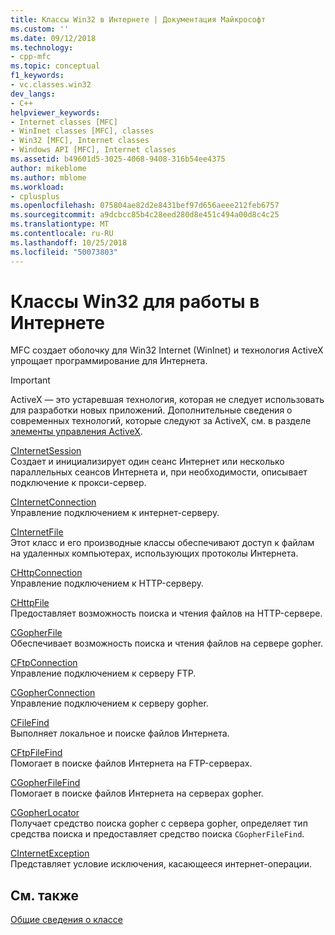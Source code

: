 ```yaml
---
title: Классы Win32 в Интернете | Документация Майкрософт
ms.custom: ''
ms.date: 09/12/2018
ms.technology:
- cpp-mfc
ms.topic: conceptual
f1_keywords:
- vc.classes.win32
dev_langs:
- C++
helpviewer_keywords:
- Internet classes [MFC]
- WinInet classes [MFC], classes
- Win32 [MFC], Internet classes
- Windows API [MFC], Internet classes
ms.assetid: b49601d5-3025-4068-9408-316b54ee4375
author: mikeblome
ms.author: mblome
ms.workload:
- cplusplus
ms.openlocfilehash: 075804ae82d2e8431bef97d656aeee212feb6757
ms.sourcegitcommit: a9dcbcc85b4c28eed280d8e451c494a00d8c4c25
ms.translationtype: MT
ms.contentlocale: ru-RU
ms.lasthandoff: 10/25/2018
ms.locfileid: "50073803"
---
```

# <a name="win32-internet-classes"></a>Классы Win32 для работы в Интернете

MFC создает оболочку для Win32 Internet (WinInet) и технология ActiveX упрощает программирование для Интернета.

>[!IMPORTANT]
> ActiveX — это устаревшая технология, которая не следует использовать для разработки новых приложений. Дополнительные сведения о современных технологий, которые следуют за ActiveX, см. в разделе [элементы управления ActiveX](activex-controls.md).

[CInternetSession](../mfc/reference/cinternetsession-class.md)<br/>
Создает и инициализирует один сеанс Интернет или несколько параллельных сеансов Интернета и, при необходимости, описывает подключение к прокси-сервер.

[CInternetConnection](../mfc/reference/cinternetconnection-class.md)<br/>
Управление подключением к интернет-серверу.

[CInternetFile](../mfc/reference/cinternetfile-class.md)<br/>
Этот класс и его производные классы обеспечивают доступ к файлам на удаленных компьютерах, использующих протоколы Интернета.

[CHttpConnection](../mfc/reference/chttpconnection-class.md)<br/>
Управление подключением к HTTP-серверу.

[CHttpFile](../mfc/reference/chttpfile-class.md)<br/>
Предоставляет возможность поиска и чтения файлов на HTTP-сервере.

[CGopherFile](../mfc/reference/cgopherfile-class.md)<br/>
Обеспечивает возможность поиска и чтения файлов на сервере gopher.

[CFtpConnection](../mfc/reference/cftpconnection-class.md)<br/>
Управление подключением к серверу FTP.

[CGopherConnection](../mfc/reference/cgopherconnection-class.md)<br/>
Управление подключением к серверу gopher.

[CFileFind](../mfc/reference/cfilefind-class.md)<br/>
Выполняет локальное и поиске файлов Интернета.

[CFtpFileFind](../mfc/reference/cftpfilefind-class.md)<br/>
Помогает в поиске файлов Интернета на FTP-серверах.

[CGopherFileFind](../mfc/reference/cgopherfilefind-class.md)<br/>
Помогает в поиске файлов Интернета на серверах gopher.

[CGopherLocator](../mfc/reference/cgopherlocator-class.md)<br/>
Получает средство поиска gopher с сервера gopher, определяет тип средства поиска и предоставляет средство поиска `CGopherFileFind`.

[CInternetException](../mfc/reference/cinternetexception-class.md)<br/>
Представляет условие исключения, касающееся интернет-операции.

## <a name="see-also"></a>См. также

[Общие сведения о классе](../mfc/class-library-overview.md)

